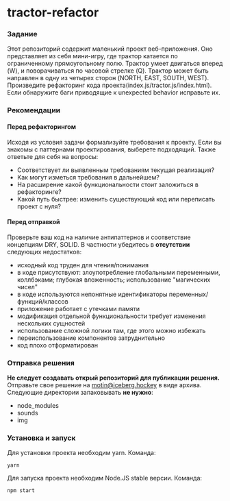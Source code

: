 # tractor-refactor

### Задание
Этот репозиторий содержит маленький проект веб-приложения. Оно представляет из себя мини-игру, где трактор катается по ограниченному 
прямоугольному полю. Трактор умеет двигаться вперед (W), и поворачиваться по часовой стрелке (Q). Трактор может быть направлен в одну из 
четырех сторон (NORTH, EAST, SOUTH, WEST).
Произведите рефакторинг кода проекта(index.js/tractor.js/index.html). Если обнаружите баги приводящие к unexpected behavior исправьте их.

### Рекомендации

#### Перед рефакторингом
Исходя из условия задачи формализуйте требования к проекту. Если вы знакомы с паттернами проектирования, выберете подходящий. Также ответьте для себя на вопросы:
- Соответствует ли выявленным требованиям текущая реализация?
- Как могут изметься требования в дальнейшем?
- На расширение какой функциональности стоит заложиться в рефакторинге?
- Какой путь быстрее: изменить существующий код или переписать проект с нуля?

#### Перед отправкой
Проверьте ваш код на наличие антипаттернов и соответствие концепциям DRY, SOLID. В частности убедитесь в **отсутствии** следующих недостатков:
- исходный код труден для чтения/понимания
- в коде присутствуют: злоупотребление глобальными переменными, коллбэками; глубокая вложенность; использование "магических чисел"
- в коде используются непонятные идентификаторы переменных/функций/классов
- приложение работает с утечками памяти
- модификация отдельной функциональности требует изменения нескольких сущностей
- использование сложной логики там, где этого можно избежать
- переиспользование компонентов затруднительно
- код плохо отформатирован


### Отправка решения
**Не следует создавать открый репозиторий для публикации решения.** Отправьте свое решение на motin@iceberg.hockey в виде архива. Следующие директории запаковывать **не нужно**:
- node_modules
- sounds
- img


### Установка и запуск

Для установки проекта необходим yarn. Команда:

```
yarn
```


Для запуска проекта необходим Node.JS stable версии. Команда:

```
npm start
```
